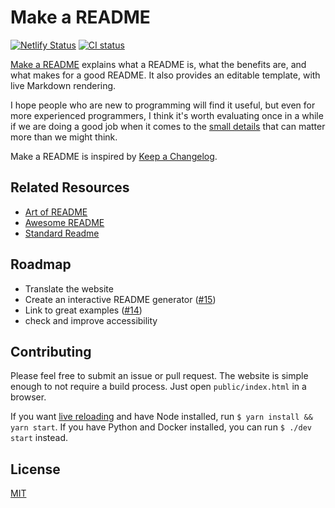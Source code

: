# Make a README

[![Netlify Status](https://api.netlify.com/api/v1/badges/68992d1c-36d4-4a84-b177-00c1f64fbcb4/deploy-status)](https://app.netlify.com/sites/make-a-readme/deploys)
[![CI status](https://github.com/dguo/make-a-readme/workflows/CI/badge.svg)](https://github.com/dguo/make-a-readme/actions?query=branch%3Amaster)

[Make a README](https://makeareadme.com) explains what a README is, what the
benefits are, and what makes for a good README. It also provides an editable
template, with live Markdown rendering.

I hope people who are new to programming will find it useful, but even for
more experienced programmers, I think it's worth evaluating once
in a while if we are doing a good job when it comes to the
[small details](https://chris.beams.io/posts/git-commit/) that
can matter more than we might think.

Make a README is inspired by [Keep a Changelog](http://keepachangelog.com/).

## Related Resources

* [Art of README](https://github.com/noffle/art-of-readme)
* [Awesome README](https://github.com/matiassingers/awesome-readme)
* [Standard Readme](https://github.com/RichardLitt/standard-readme)

## Roadmap

- Translate the website
- Create an interactive README generator ([#15](https://github.com/dguo/make-a-readme/issues/15))
- Link to great examples ([#14](https://github.com/dguo/make-a-readme/issues/14))
- check and improve accessibility

## Contributing

Please feel free to submit an issue or pull request. The website is simple
enough to not require a build process. Just open `public/index.html` in a
browser.

If you want [live reloading](https://github.com/tapio/live-server) and have
Node installed, run `$ yarn install && yarn start`. If you have Python and
Docker installed, you can run `$ ./dev start` instead.

## License

[MIT](https://github.com/dguo/make-a-readme/blob/master/LICENSE)
